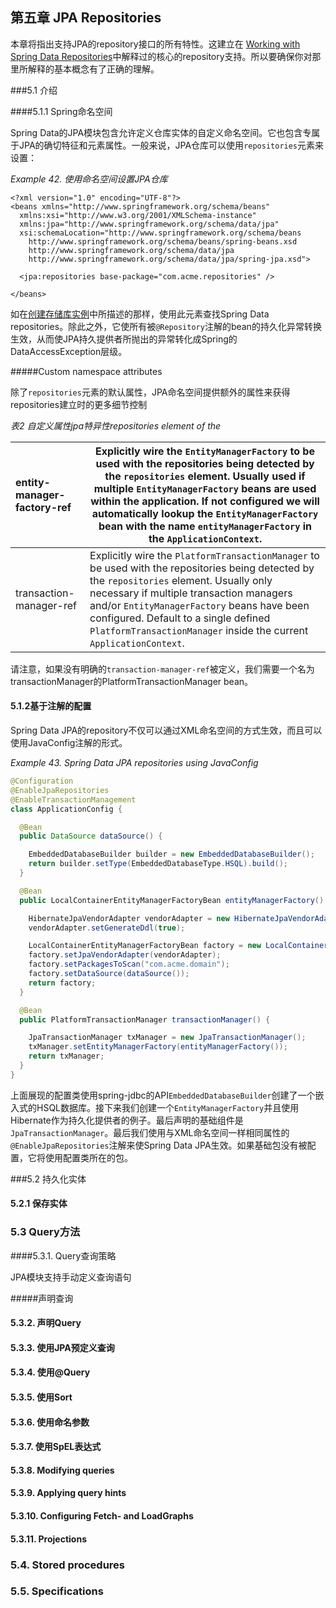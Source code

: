 ## 第五章 JPA Repositories

本章将指出支持JPA的repository接口的所有特性。这建立在 [Working with Spring Data Repositories](http://docs.spring.io/spring-data/jpa/docs/current/reference/html/#repositories)中解释过的核心的repository支持。所以要确保你对那里所解释的基本概念有了正确的理解。

###5.1 介绍

####5.1.1 Spring命名空间

Spring Data的JPA模块包含允许定义仓库实体的自定义命名空间。它也包含专属于JPA的确切特征和元素属性。一般来说，JPA仓库可以使用```repositories```元素来设置：

*Example 42. 使用命名空间设置JPA仓库*

```
<?xml version="1.0" encoding="UTF-8"?>
<beans xmlns="http://www.springframework.org/schema/beans"
  xmlns:xsi="http://www.w3.org/2001/XMLSchema-instance"
  xmlns:jpa="http://www.springframework.org/schema/data/jpa"
  xsi:schemaLocation="http://www.springframework.org/schema/beans
    http://www.springframework.org/schema/beans/spring-beans.xsd
    http://www.springframework.org/schema/data/jpa
    http://www.springframework.org/schema/data/jpa/spring-jpa.xsd">

  <jpa:repositories base-package="com.acme.repositories" />

</beans>
```

如在[创建存储库实例]()中所描述的那样，使用此元素查找Spring Data repositories。除此之外，它使所有被```@Repository```注解的bean的持久化异常转换生效，从而使JPA持久提供者所抛出的异常转化成Spring的DataAccessException层级。

#####Custom namespace attributes

除了```repositories```元素的默认属性，JPA命名空间提供额外的属性来获得repositories建立时的更多细节控制

*表2 自定义属性jpa特异性repositories element of the*

| entity-manager-factory-ref | Explicitly wire the `EntityManagerFactory` to be used with the repositories being detected by the `repositories` element. Usually used if multiple `EntityManagerFactory` beans are used within the application. If not configured we will automatically lookup the `EntityManagerFactory` bean with the name `entityManagerFactory` in the `ApplicationContext`. |
| :------------------------- | ---------------------------------------- |
| transaction-manager-ref    | Explicitly wire the `PlatformTransactionManager` to be used with the repositories being detected by the `repositories` element. Usually only necessary if multiple transaction managers and/or `EntityManagerFactory` beans have been configured. Default to a single defined `PlatformTransactionManager` inside the current `ApplicationContext`. |

请注意，如果没有明确的```transaction-manager-ref```被定义，我们需要一个名为transactionManager的PlatformTransactionManager bean。

#### 5.1.2基于注解的配置

Spring Data JPA的repository不仅可以通过XML命名空间的方式生效，而且可以使用JavaConfig注解的形式。

*Example 43. Spring Data JPA repositories using JavaConfig*

```java
@Configuration
@EnableJpaRepositories
@EnableTransactionManagement
class ApplicationConfig {

  @Bean
  public DataSource dataSource() {

    EmbeddedDatabaseBuilder builder = new EmbeddedDatabaseBuilder();
    return builder.setType(EmbeddedDatabaseType.HSQL).build();
  }

  @Bean
  public LocalContainerEntityManagerFactoryBean entityManagerFactory() {

    HibernateJpaVendorAdapter vendorAdapter = new HibernateJpaVendorAdapter();
    vendorAdapter.setGenerateDdl(true);

    LocalContainerEntityManagerFactoryBean factory = new LocalContainerEntityManagerFactoryBean();
    factory.setJpaVendorAdapter(vendorAdapter);
    factory.setPackagesToScan("com.acme.domain");
    factory.setDataSource(dataSource());
    return factory;
  }

  @Bean
  public PlatformTransactionManager transactionManager() {

    JpaTransactionManager txManager = new JpaTransactionManager();
    txManager.setEntityManagerFactory(entityManagerFactory());
    return txManager;
  }
}
```

上面展现的配置类使用spring-jdbc的API```EmbeddedDatabaseBuilder```创建了一个嵌入式的HSQL数据库。接下来我们创建一个```EntityManagerFactory```并且使用Hibernate作为持久化提供者的例子。最后声明的基础组件是```JpaTransactionManager```。最后我们使用与XML命名空间一样相同属性的```@EnableJpaRepositories```注解来使Spring Data JPA生效。如果基础包没有被配置，它将使用配置类所在的包。

###5.2 持久化实体

#### 5.2.1 保存实体

### 5.3 Query方法

####5.3.1. Query查询策略

JPA模块支持手动定义查询语句

#####声明查询

#### 5.3.2. 声明Query

#### 5.3.3. 使用JPA预定义查询

#### 5.3.4. 使用@Query

#### 5.3.5. 使用Sort

#### 5.3.6. 使用命名参数

#### 5.3.7. 使用SpEL表达式

#### 5.3.8. Modifying queries

#### 5.3.9. Applying query hints

#### 5.3.10. Configuring Fetch- and LoadGraphs

#### 5.3.11. Projections

### 5.4. Stored procedures

### 5.5. Specifications











